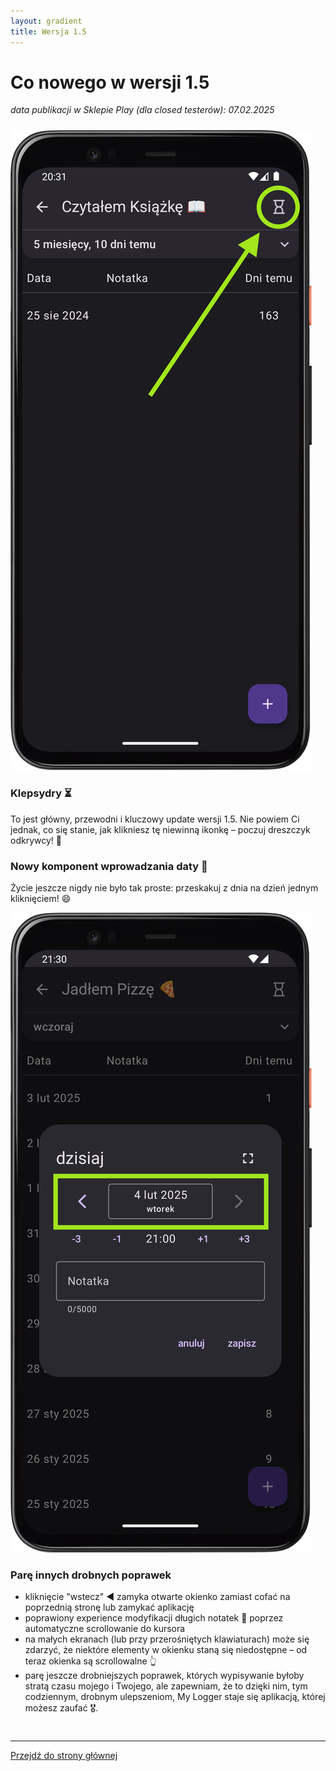 ```yaml
---
layout: gradient
title: Wersja 1.5
---
```

# Co nowego w wersji 1.5

*data publikacji w Sklepie Play (dla closed testerów):  07.02.2025*

<div style="height: 10px;" class="mobile-hidden"></div>

<div class="side-by-side-reverse">
    <img src="../img/features/hourglass.png" alt="screenshot" class="app-screenshot-left">
    <div class="app-screenshot-description">
        <h3>Klepsydry ⏳</h3>
        <p>To jest główny, przewodni i kluczowy update wersji 1.5. Nie powiem Ci jednak, co się stanie, jak klikniesz tę niewinną ikonkę – poczuj dreszczyk odkrywcy! 🤠</p>
    </div>
</div>

<div class="side-by-side">
    <div class="app-screenshot-description">
        <h3>Nowy komponent wprowadzania daty 📆</h3>
        <p>Życie jeszcze nigdy nie było tak proste: przeskakuj z dnia na dzień jednym kliknięciem! 😄</p>
    </div>
    <img src="../img/features/new-date-input.png" alt="screenshot" class="app-screenshot-right">
</div>

### Parę innych drobnych poprawek
- kliknięcie "wstecz" ◀️ zamyka otwarte okienko zamiast cofać na poprzednią stronę lub zamykać aplikację
- poprawiony experience modyfikacji długich notatek 📜 poprzez automatyczne scrollowanie do kursora
- na małych ekranach (lub przy przerośniętych klawiaturach) może się zdarzyć, że niektóre elementy w okienku staną się niedostępne – od teraz okienka są scrollowalne 👆
- parę jeszcze drobniejszych poprawek, których wypisywanie byłoby stratą czasu mojego i Twojego, ale zapewniam, że to dzięki nim, tym codziennym, drobnym ulepszeniom, My Logger staje się aplikacją, której możesz zaufać 🎖️.

<div style="height: 10px;"></div>

---
<a href="/">Przejdź do strony głównej</a>